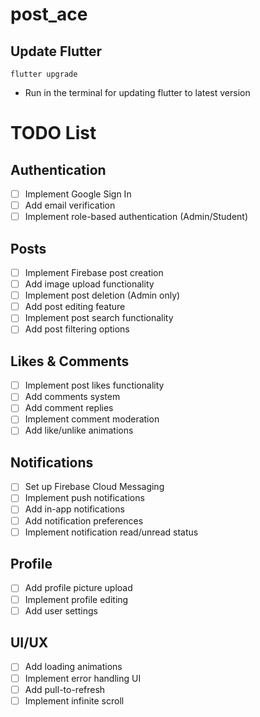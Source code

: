 # post_ace

## Update Flutter

```
flutter upgrade
```

- Run in the terminal for updating flutter to latest version

# TODO List

## Authentication
- [ ] Implement Google Sign In
- [ ] Add email verification
- [ ] Implement role-based authentication (Admin/Student)

## Posts
- [ ] Implement Firebase post creation
- [ ] Add image upload functionality
- [ ] Implement post deletion (Admin only)
- [ ] Add post editing feature
- [ ] Implement post search functionality
- [ ] Add post filtering options

## Likes & Comments
- [ ] Implement post likes functionality
- [ ] Add comments system
- [ ] Add comment replies
- [ ] Implement comment moderation
- [ ] Add like/unlike animations

## Notifications
- [ ] Set up Firebase Cloud Messaging
- [ ] Implement push notifications
- [ ] Add in-app notifications
- [ ] Add notification preferences
- [ ] Implement notification read/unread status

## Profile
- [ ] Add profile picture upload
- [ ] Implement profile editing
- [ ] Add user settings

## UI/UX
- [ ] Add loading animations
- [ ] Implement error handling UI
- [ ] Add pull-to-refresh
- [ ] Implement infinite scroll